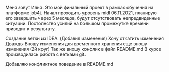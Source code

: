 Меня зовут Илья. Это мой финальный проект в рамках обучения на платформе job4j.
Начал проходить уровень midl 06.11.2021, планирую его завершить через 5 месяцов, будут отсутствовать 
непредвиденные ситуации. Постоянство усилий на большом промежутке времени приводит к результату.

Создание ветки из IDEA.
(Добавил изменения)
Хочу откатить изменения
Дважды
Вношу изменения для временного хранения
еще вношу изменения (2й круг)
Так же вношу конфлик в файл README.md
В курсе производилась работа с ветками git.

Добавляю конфликтное поведение в README.md